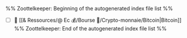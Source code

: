 %% Zoottelkeeper: Beginning of the autogenerated index file list  %%
- [ ] 📄 [[& Ressources/@ Ec 💰/Bourse 👛/Crypto-monnaie/Bitcoin|Bitcoin]]
%% Zoottelkeeper: End of the autogenerated index file list  %%
